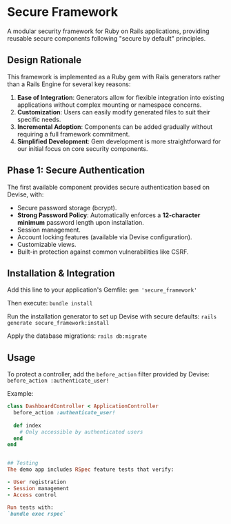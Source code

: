 # Secure Framework

A modular security framework for Ruby on Rails applications, providing reusable secure components following "secure by default" principles.

## Design Rationale

This framework is implemented as a Ruby gem with Rails generators rather than a Rails Engine for several key reasons:

1.  **Ease of Integration**: Generators allow for flexible integration into existing applications without complex mounting or namespace concerns.
2.  **Customization**: Users can easily modify generated files to suit their specific needs.
3.  **Incremental Adoption**: Components can be added gradually without requiring a full framework commitment.
4.  **Simplified Development**: Gem development is more straightforward for our initial focus on core security components.

## Phase 1: Secure Authentication

The first available component provides secure authentication based on Devise, with:

-   Secure password storage (bcrypt).
-   **Strong Password Policy**: Automatically enforces a **12-character minimum** password length upon installation.
-   Session management.
-   Account locking features (available via Devise configuration).
-   Customizable views.
-   Built-in protection against common vulnerabilities like CSRF.

## Installation & Integration

Add this line to your application's Gemfile:
`gem 'secure_framework'`

Then execute:
`bundle install`

Run the installation generator to set up Devise with secure defaults:
`rails generate secure_framework:install`

Apply the database migrations:
`rails db:migrate`

## Usage

To protect a controller, add the `before_action` filter provided by Devise:
`before_action :authenticate_user!`

Example:
```ruby
class DashboardController < ApplicationController
  before_action :authenticate_user!
  
  def index
    # Only accessible by authenticated users
  end
end


## Testing
The demo app includes RSpec feature tests that verify:

- User registration
- Session management
- Access control

Run tests with:
`bundle exec rspec`


